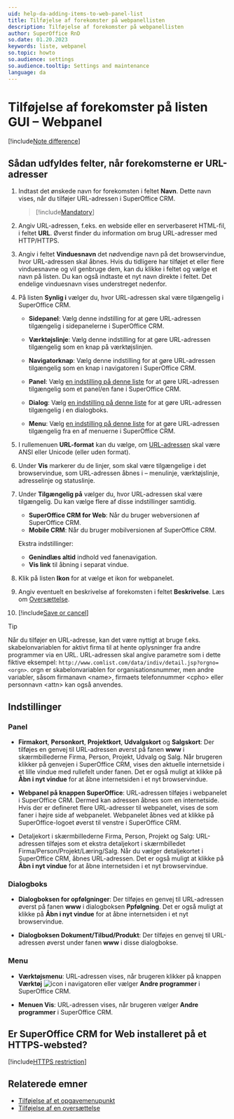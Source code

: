 ```yaml
---
uid: help-da-adding-items-to-web-panel-list
title: Tilføjelse af forekomster på webpanellisten
description: Tilføjelse af forekomster på webpanellisten
author: SuperOffice RnD
so.date: 01.20.2023
keywords: liste, webpanel
so.topic: howto
so.audience: settings
so.audience.tooltip: Settings and maintenance
language: da
---
```


# Tilføjelse af forekomster på listen GUI – Webpanel

[!include[Note difference](includes/different-edit-list-item-dialog.md)]

## Sådan udfyldes felter, når forekomsterne er URL-adresser

1. Indtast det ønskede navn for forekomsten i feltet **Navn**. Dette navn vises, når du tilføjer URL-adressen i SuperOffice CRM.

    > [!include[Mandatory](includes/note-mandatory-field.md)]

1. Angiv URL-adressen, f.eks. en webside eller en serverbaseret HTML-fil, i feltet **URL**. Øverst finder du information om brug URL-adresser med HTTP/HTTPS.

1. Angiv i feltet **Vinduesnavn** det nødvendige navn på det browservindue, hvor URL-adressen skal åbnes. Hvis du tidligere har tilføjet et eller flere vinduesnavne og vil genbruge dem, kan du klikke i feltet og vælge et navn på listen. Du kan også indtaste et nyt navn direkte i feltet. Det endelige vinduesnavn vises understreget nedenfor.

1. På listen **Synlig i** vælger du, hvor URL-adressen skal være tilgængelig i SuperOffice CRM.
    * **Sidepanel**: Vælg denne indstilling for at gøre URL-adressen tilgængelig i sidepanelerne i SuperOffice CRM.

    * **Værktøjslinje**: Vælg denne indstilling for at gøre URL-adressen tilgængelig som en knap på værktøjslinjen.

    * **Navigatorknap**: Vælg denne indstilling for at gøre URL-adressen tilgængelig som en knap i navigatoren i SuperOffice CRM.

    * **Panel**: Vælg [en indstilling på denne liste](#options) for at gøre URL-adressen tilgængelig som et panel/en fane i SuperOffice CRM.

    * **Dialog**: Vælg [en indstilling på denne liste](#options) for at gøre URL-adressen tilgængelig i en dialogboks.

    * **Menu**: Vælg [en indstilling på denne liste](#options) for at gøre URL-adressen tilgængelig fra en af menuerne i SuperOffice CRM.

1. I rullemenuen **URL-format** kan du vælge, om [URL-adressen][2] skal være ANSI eller Unicode (eller uden format).

1. Under **Vis** markerer du de linjer, som skal være tilgængelige i det browservindue, som URL-adressen åbnes i – menulinje, værktøjslinje, adresselinje og statuslinje.

1. Under **Tilgængelig på** vælger du, hvor URL-adressen skal være tilgængelig. Du kan vælge flere af disse indstillinger samtidig.
    * **SuperOffice CRM for Web**: Når du bruger webversionen af SuperOffice CRM.
    * **Mobile CRM**: Når du bruger mobilversionen af SuperOffice CRM.

    Ekstra indstillinger:
    * **Genindlæs altid** indhold ved fanenavigation.
    * **Vis link** til åbning i separat vindue.

1. Klik på listen **Ikon** for at vælge et ikon for webpanelet.

1. Angiv eventuelt en beskrivelse af forekomsten i feltet **Beskrivelse**. Læs om [Oversættelse][3].

1. [!include[Save or cancel](includes/save-or-cancel.md)]

> [!TIP]
> Når du tilføjer en URL-adresse, kan det være nyttigt at bruge f.eks. skabelonvariablen for aktivt firma til at hente oplysninger fra andre programmer via en URL. URL-adressen skal angive parametre som i dette fiktive eksempel: `http://www.comlist.com/data/indiv/detail.jsp?orgno=<orgn>`. orgn er skabelonvariablen for organisationsnummer, men andre variabler, såsom firmanavn &lt;name&gt;, firmaets telefonnummer &lt;cpho&gt; eller personnavn &lt;attn&gt; kan også anvendes.

## <a id="options" />Indstillinger

### Panel

* **Firmakort**, **Personkort**, **Projektkort**, **Udvalgskort** og **Salgskort**: Der tilføjes en genvej til URL-adressen øverst på fanen **www** i skærmbillederne Firma, Person, Projekt, Udvalg og Salg. Når brugeren klikker på genvejen i SuperOffice CRM, vises den aktuelle internetside i et lille vindue med rullefelt under fanen. Det er også muligt at klikke på **Åbn i nyt vindue** for at åbne internetsiden i et nyt browservindue.

* **Webpanel på knappen SuperOffice**: URL-adressen tilføjes i webpanelet i SuperOffice CRM. Dermed kan adressen åbnes som en internetside. Hvis der er defineret flere URL-adresser til webpanelet, vises de som faner i højre side af webpanelet. Webpanelet åbnes ved at klikke på SuperOffice-logoet øverst til venstre i SuperOffice CRM.

* Detaljekort i skærmbillederne Firma, Person, Projekt og Salg: URL-adressen tilføjes som et ekstra detaljekort i skærmbilledet Firma/Person/Projekt/Læring/Salg. Når du vælger detaljekortet i SuperOffice CRM, åbnes URL-adressen. Det er også muligt at klikke på **Åbn i nyt vindue** for at åbne internetsiden i et nyt browservindue.

### Dialogboks

* **Dialogboksen for opfølgninger**: Der tilføjes en genvej til URL-adressen øverst på fanen **www** i dialogboksen **Ppfølgning**. Det er også muligt at klikke på **Åbn i nyt vindue** for at åbne internetsiden i et nyt browservindue.

* **Dialogboksen Dokument/Tilbud/Produkt**: Der tilføjes en genvej til URL-adressen øverst under fanen **www** i disse dialogbokse.

### Menu

* **Værktøjsmenu**: URL-adressen vises, når brugeren klikker på knappen **Værktøj** ![icon][img1] i navigatoren eller vælger **Andre programmer** i SuperOffice CRM.

* **Menuen Vis**: URL-adressen vises, når brugeren vælger **Andre programmer** i SuperOffice CRM.

## Er SuperOffice CRM for Web installeret på et HTTPS-websted?

[!include[HTTPS restriction](includes/web-panels-and-https.md)]

## Relaterede emner

* [Tilføjelse af et opgavemenupunkt][1]
* [Tilføjelse af en oversættelse][3]

<!-- Referenced links -->
[1]: add-items-to-task-menu.md
[2]: ../../../../en/ui/web-panels/url-encoding.md
[3]: ../../../globalization-and-localization/learn/translate-fields.md

<!-- Referenced images -->
[img1]: ../../../../../common/icons/nav-tools.png
